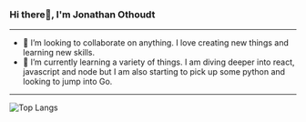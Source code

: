 ### Hi there👋, I'm Jonathan Othoudt
---

- 👯 I’m looking to collaborate on anything. I love creating new things and learning new skills.
-  🌱 I’m currently learning a variety of things. I am diving deeper into react, javascript and node but I am also starting to pick up some python and looking to jump into Go.

---
![Top Langs](https://github-readme-stats.vercel.app/api/top-langs/?username=jothoudt&langs_count=6&theme=midnight-purple)

<!--
**jothoudt/jothoudt** is a ✨ _special_ ✨ repository because its `README.md` (this file) appears on your GitHub profile.

Here are some ideas to get you started:

- 🔭 I’m currently working on ...
- 🌱 I’m currently learning ...
- 👯 I’m looking to collaborate on ...
- 🤔 I’m looking for help with ...
- 💬 Ask me about ...
- 📫 How to reach me: ...
- 😄 Pronouns: ...
- ⚡ Fun fact: ...
-->
